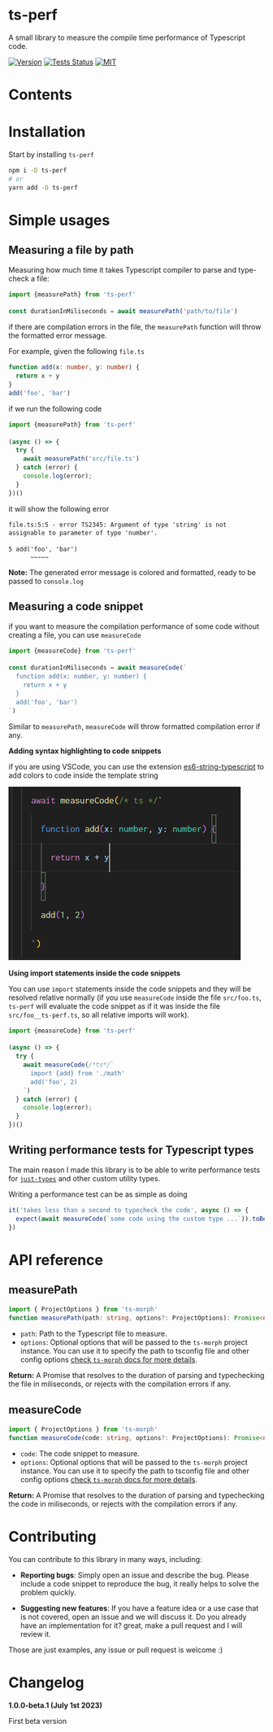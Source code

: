 # ts-perf

A small library to measure the compile time performance of Typescript code.

[![Version](https://img.shields.io/npm/v/ts-perf?style=flat-square)](https://www.npmjs.com/package/ts-perf)
[![Tests Status](https://img.shields.io/github/actions/workflow/status/webneat/ts-perf/tests.yml?branch=main&style=flat-square)](https://github.com/webneat/ts-perf/actions?query=workflow:"Tests")
[![MIT](https://img.shields.io/npm/l/ts-perf?style=flat-square)](LICENSE)

# Contents



# Installation

Start by installing `ts-perf`

```bash
npm i -D ts-perf
# or
yarn add -D ts-perf
```

# Simple usages

## Measuring a file by path

Measuring how much time it takes Typescript compiler to parse and type-check a file:

```ts
import {measurePath} from 'ts-perf'

const durationInMiliseconds = await measurePath('path/to/file')
```

if there are compilation errors in the file, the `measurePath` function will throw the formatted error message.

For example, given the following `file.ts`

```ts
function add(x: number, y: number) {
  return x + y
}
add('foo', 'bar')
```

if we run the following code

```ts
import {measurePath} from 'ts-perf'

(async () => {
  try {
    await measurePath('src/file.ts')
  } catch (error) {
    console.log(error);
  }
})()
```

it will show the following error

```
file.ts:5:5 - error TS2345: Argument of type 'string' is not assignable to parameter of type 'number'.

5 add('foo', 'bar')
      ~~~~~
```

**Note:** The generated error message is colored and formatted, ready to be passed to `console.log`

## Measuring a code snippet

if you want to measure the compilation performance of some code without creating a file, you can use `measureCode`

```ts
import {measureCode} from 'ts-perf'

const durationInMiliseconds = await measureCode(`
  function add(x: number, y: number) {
    return x + y
  }
  add('foo', 'bar')
`)
```

Similar to `measurePath`, `measureCode` will throw formatted compilation error if any.

**Adding syntax highlighting to code snippets**

if you are using VSCode, you can use the extension [es6-string-typescript](https://marketplace.visualstudio.com/items?itemName=HoodieCollin.es6-string-typescript) to add colors to code inside the template string

![Add syntax highlighting to code snippets](images/code-colors.png)

**Using import statements inside the code snippets**

You can use `import` statements inside the code snippets and they will be resolved relative normally (if you use `measureCode` inside the file `src/foo.ts`, `ts-perf` will evaluate the code snippet as if it was inside the file `src/foo__ts-perf.ts`, so all relative imports will work).

```ts
import {measureCode} from 'ts-perf'

(async () => {
  try {
    await measureCode(/*ts*/`
      import {add} from './math'
      add('foo', 2)
    `)
  } catch (error) {
    console.log(error);
  }
})()
```

## Writing performance tests for Typescript types

The main reason I made this library is to be able to write performance tests for [`just-types`](https://github.com/webNeat/just-types) and other custom utility types.

Writing a performance test can be as simple as doing

```ts
it('takes less than a second to typecheck the code', async () => {
  expect(await measureCode(`some code using the custom type ...`)).toBeLessThan(1000) 
})
```

# API reference

## measurePath

```ts
import { ProjectOptions } from 'ts-morph'
function measurePath(path: string, options?: ProjectOptions): Promise<number>
```

- `path`: Path to the Typescript file to measure.
- `options`: Optional options that will be passed to the `ts-morph` project instance. You can use it to specify the path to tsconfig file and other config options [check `ts-morph` docs for more details](https://ts-morph.com/setup/).

**Return:** A Promise that resolves to the duration of parsing and typechecking the file in miliseconds, or rejects with the compilation errors if any.

## measureCode

```ts
import { ProjectOptions } from 'ts-morph'
function measureCode(code: string, options?: ProjectOptions): Promise<number>
```

- `code`: The code snippet to measure.
- `options`: Optional options that will be passed to the `ts-morph` project instance. You can use it to specify the path to tsconfig file and other config options [check `ts-morph` docs for more details](https://ts-morph.com/setup/).

**Return:** A Promise that resolves to the duration of parsing and typechecking the code in miliseconds, or rejects with the compilation errors if any.

# Contributing

You can contribute to this library in many ways, including:

- **Reporting bugs**: Simply open an issue and describe the bug. Please include a code snippet to reproduce the bug, it really helps to solve the problem quickly.

- **Suggesting new features**: If you have a feature idea or a use case that is not covered, open an issue and we will discuss it. Do you already have an implementation for it? great, make a pull request and I will review it.

Those are just examples, any issue or pull request is welcome :)

# Changelog

**1.0.0-beta.1 (July 1st 2023)**

First beta version
